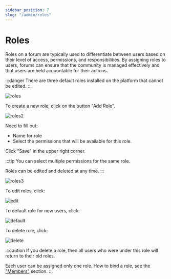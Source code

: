 ```yaml
---
sidebar_position: 7
slug: "/admin/roles"
---
```


# Roles

Roles on a forum are typically used to differentiate between users based on their level of access, permissions, and responsibilities. By assigning roles to users, forums can ensure that the community is managed effectively and that users are held accountable for their actions.

:::danger
There are three default roles installed on the platform that cannot be edited.
:::

![roles](/img/roles.png)

To create a new role, click on the button "Add Role".

![roles2](/img/roles2.png)

Need to fill out:

- Name for role
- Select the permissions that will be available for this role.

Click "Save" in the upper right corner.

:::tip
You can select multiple permissions for the same role.

Roles can be edited and deleted at any time.
:::

![roles3](/img/roles3.png)

To edit roles, click:

![edit](/img/edit.png)

To default role for new users, click:

![default](/img/default.png)

To delete role, click:

![delete](/img/delete.png)

:::caution
If you delete a role, then all users who were under this role will return to their old roles.

Each user can be assigned only one role. How to bind a role, see the ["Members"](https://docs.mywebforum.com/admin/members) section.
:::
